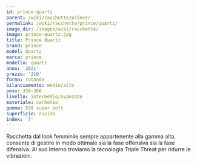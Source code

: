 ```yaml
---
id: prince-quartz
parent: /wiki/racchette/prince/
permalink: /wiki/racchette/prince/quartz/
image_dir: /images/wiki/racchette/
image: prince-quartz.jpg
title: Prince Quartz
brand: prince
model: Quartz
marca: prince
modello: quartz
anno: '2021'
prezzo: '210'
forma: rotonda
bilanciamento: medio/alto
peso: 350-360
livello: intermedio/avanzato
materiale: carbonio
gomma: EVA super soft
superficie: ruvida
index: '7'
---
```

Racchetta dal look femminile sempre appartenente alla gamma alta, consente di gestire in modo ottimale sia la fase offensiva sia la fase difensiva. Al suo interno troviamo la tecnologia Triple Threat per ridurre le vibrazioni.
